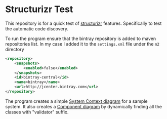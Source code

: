 # Structurizr Test
This repository is for a quick test of [structurizr](https://structurizr.com) features. Specifically to test the automatic code discovery.

To run the program ensure that the bintray repository is added to maven repositories list. In my case I added it to the `settings.xml` file under the `m2` directory

```xml
<repository>
    <snapshots>
        <enabled>false</enabled>
    </snapshots>
    <id>bintray-central</id>
    <name>bintray</name>
    <url>http://jcenter.bintray.com</url>
</repository>
```

The program creates a simple [System Context diagram](Images/structurizr-36812-SystemContext.png) for a sample system. It also creates a [Component diagram](Images/structurizr-36812-Components.png) by dynamically finding all the classes with "validator" suffix.
